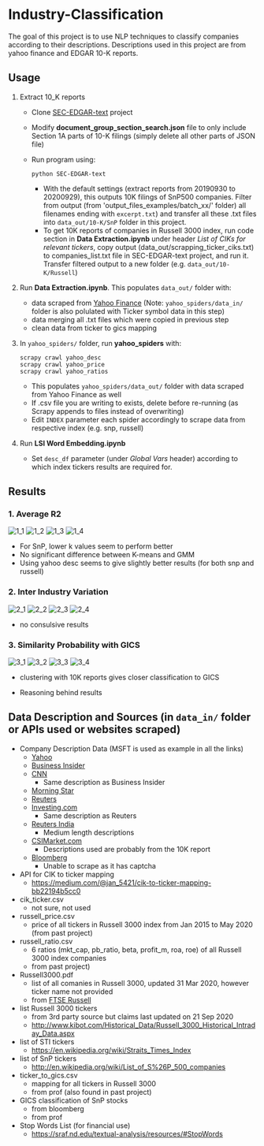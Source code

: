 # Industry-Classification
The goal of this project is to use NLP techniques to classify companies according to their descriptions. Descriptions used in this project are from yahoo finance and EDGAR 10-K reports.


## Usage

1. Extract 10_K reports
	* Clone [SEC-EDGAR-text](https://github.com/alions7000/SEC-EDGAR-text) project
	* Modify **document_group_section_search.json** file to only include Section 1A parts of 10-K filings (simply delete all other parts of JSON file)
	* Run program using:
	
		```
	    python SEC-EDGAR-text
		```

		* With the default settings (extract reports from 20190930 to 20200929), this outputs 10K filings of SnP500 companies. Filter from output (from 'output_files_examples/batch_xx/' folder) all filenames ending with `excerpt.txt`) and transfer all these .txt files into `data_out/10-K/SnP` folder in this project.
		* To get 10K reports of companies in Russell 3000 index, run code section in **Data Extraction.ipynb** under header *List of CIKs for relevant tickers*, copy output (data_out/scrapping_ticker_ciks.txt) to companies_list.txt file in SEC-EDGAR-text project, and run it. Transfer filtered output to a new folder (e.g. `data_out/10-K/Russell`)

1. Run **Data Extraction.ipynb**. This populates `data_out/` folder  with:
	*  data scraped from [Yahoo Finance](https://sg.finance.yahoo.com/) (Note: `yahoo_spiders/data_in/` folder is also polulated with Ticker symbol data in this step)
	*  data merging all .txt files which were copied in previous step
	*  clean data from ticker to gics mapping

1. In `yahoo_spiders/` folder, run **yahoo_spiders** with:
	
	```
    scrapy crawl yahoo_desc
    scrapy crawl yahoo_price
    scrapy crawl yahoo_ratios
    ```

	* This populates `yahoo_spiders/data_out/` folder with data scraped from Yahoo Finance as well
	* If .csv file you are writing to exists, delete before re-running (as Scrapy appends to files instead of overwriting)
	* Edit  `INDEX` parameter each spider accordingly to scrape data from respective index (e.g. snp, russell)
    
1. Run **LSI Word Embedding.ipynb**

	* Set `desc_df` parameter (under *Global Vars* header) according to which index tickers results are required for.


## Results

### 1. Average R2 
![1_1](data_out/images/1_1.png)
![1_2](data_out/images/1_2.png)
![1_3](data_out/images/1_3.png)
![1_4](data_out/images/1_4.png)

* For SnP, lower k values seem to perform better
* No significant difference between K-means and GMM
* Using yahoo desc seems to give slightly better results (for both snp and russell)

### 2. Inter Industry Variation
![2_1](data_out/images/2_1.png)
![2_2](data_out/images/2_2.png)
![2_3](data_out/images/2_3.png)
![2_4](data_out/images/2_4.png)

* no consulsive results

### 3. Similarity Probability with GICS
![3_1](data_out/images/3_1.png)
![3_2](data_out/images/3_2.png)
![3_3](data_out/images/3_3.png)
![3_4](data_out/images/3_4.png)

* clustering with 10K reports gives closer classification to GICS


* Reasoning behind results

## Data Description and Sources (in `data_in/` folder or APIs used or websites scraped)

* Company Description Data (MSFT is used as example in all the links)
	* [Yahoo](https://sg.finance.yahoo.com/quote/MSFT/profile?p=MSFT)
	* [Business Insider](https://markets.businessinsider.com/stocks/msft-stock)
	* [CNN](https://money.cnn.com/quote/profile/profile.html?symb=MSFT)
		* Same description as Business Insider
	* [Morning Star](https://www.morningstar.com/stocks/xnas/msft/quote)
	* [Reuters](https://www.reuters.com/companies/MSFT.O)
	* [Investing.com](https://www.investing.com/equities/microsoft-corp-company-profile)
		* Same description as Reuters
	* [Reuters India](https://in.reuters.com/finance/stocks/company-profile/MSFT.DF)
		* Medium length descriptions
	* [CSIMarket.com](https://csimarket.com/stocks/amzn-Business-Description.html)
		* Descriptions used are probably from the 10K report
	* [Bloomberg](https://www.bloomberg.com/profile/company/MSFT:US)
		* Unable to scrape as it has captcha
* API for CIK to ticker mapping
	* https://medium.com/@jan_5421/cik-to-ticker-mapping-bb22194b5cc0
* cik_ticker.csv
	* not sure, not used
* russell_price.csv
	* price of all tickers in Russell 3000 index from Jan 2015 to May 2020 (from past project)
* russell_ratio.csv
	* 6 ratios (mkt_cap, pb_ratio, beta, profit_m, roa, roe) of all Russell 3000 index companies
	* from past project)
* Russell3000.pdf
	* list of all comanies in Russell 3000, updated 31 Mar 2020, however ticker name not provided
	* from [FTSE Russell](https://www.ftserussell.com/analytics/factsheets/home/constituentsweights)
* list Russell 3000 tickers
	* from 3rd party source but claims last updated on 21 Sep 2020
	* http://www.kibot.com/Historical_Data/Russell_3000_Historical_Intraday_Data.aspx
* list of STI tickers
	* https://en.wikipedia.org/wiki/Straits_Times_Index
* list of SnP tickers
	* http://en.wikipedia.org/wiki/List_of_S%26P_500_companies
* ticker_to_gics.csv
	* mapping for all tickers in Russell 3000
	* from prof (also found in past project)
* GICS classification of SnP stocks 
	* from bloomberg
	* from prof
* Stop Words List (for financial use)
	* https://sraf.nd.edu/textual-analysis/resources/#StopWords
